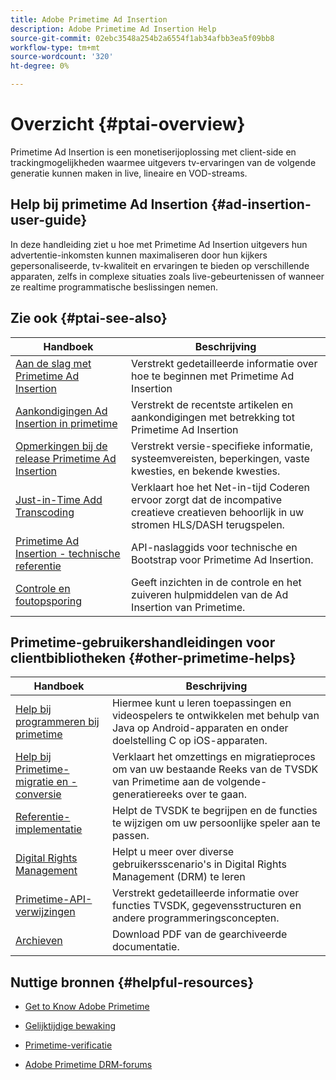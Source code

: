 ```yaml
---
title: Adobe Primetime Ad Insertion
description: Adobe Primetime Ad Insertion Help
source-git-commit: 02ebc3548a254b2a6554f1ab34afbb3ea5f09bb8
workflow-type: tm+mt
source-wordcount: '320'
ht-degree: 0%

---
```


# Overzicht {#ptai-overview}

Primetime Ad Insertion is een monetiserijoplossing met client-side en trackingmogelijkheden waarmee uitgevers tv-ervaringen van de volgende generatie kunnen maken in live, lineaire en VOD-streams.

## Help bij primetime Ad Insertion {#ad-insertion-user-guide}

In deze handleiding ziet u hoe met Primetime Ad Insertion uitgevers hun advertentie-inkomsten kunnen maximaliseren door hun kijkers gepersonaliseerde, tv-kwaliteit en ervaringen te bieden op verschillende apparaten, zelfs in complexe situaties zoals live-gebeurtenissen of wanneer ze realtime programmatische beslissingen nemen.

## Zie ook {#ptai-see-also}

| Handboek | Beschrijving |
|---|---|
| [Aan de slag met Primetime Ad Insertion](getting-started/get-started-overview.md) | Verstrekt gedetailleerde informatie over hoe te beginnen met Primetime Ad Insertion |
| [Aankondigingen Ad Insertion in primetime](announcements/overview.md) | Verstrekt de recentste artikelen en aankondigingen met betrekking tot Primetime Ad Insertion |
| [Opmerkingen bij de release Primetime Ad Insertion](../release-notes/ptai-20x-release-notes.md) | Verstrekt versie-specifieke informatie, systeemvereisten, beperkingen, vaste kwesties, en bekende kwesties. |
| [Just-in-Time Add Transcoding](just-in-time-transcoding/jit-transcoding-overview.md) | Verklaart hoe het Net-in-tijd Coderen ervoor zorgt dat de incompative creatieve creatieven behoorlijk in uw stromen HLS/DASH terugspelen. |
| [Primetime Ad Insertion - technische referentie](/help/primetime-ad-insertion/technical-reference/bootstrap-api.md) | API-naslaggids voor technische en Bootstrap voor Primetime Ad Insertion. |
| [Controle en foutopsporing](/help/primetime-ad-insertion/performance-monitoring-debugging-reporting/performance-overview.md) | Geeft inzichten in de controle en het zuiveren hulpmiddelen van de Ad Insertion van Primetime. |

## Primetime-gebruikershandleidingen voor clientbibliotheken {#other-primetime-helps}

| Handboek | Beschrijving |
|---|---|
| [Help bij programmeren bij primetime](../programming/home.md) | Hiermee kunt u leren toepassingen en videospelers te ontwikkelen met behulp van Java op Android-apparaten en onder doelstelling C op iOS-apparaten. |
| [Help bij Primetime-migratie en -conversie](../migration-guides/home.md) | Verklaart het omzettings en migratieproces om van uw bestaande Reeks van de TVSDK van Primetime aan de volgende-generatiereeks over te gaan. |
| [Referentie-implementatie](../android-reference-implementation/home.md) | Helpt de TVSDK te begrijpen en de functies te wijzigen om uw persoonlijke speler aan te passen. |
| [Digital Rights Management](../digital-rights-management/home.md) | Helpt u meer over diverse gebruikersscenario&#39;s in Digital Rights Management (DRM) te leren |
| [Primetime-API-verwijzingen](../reference/api-references.md) | Verstrekt gedetailleerde informatie over functies TVSDK, gegevensstructuren en andere programmeringsconcepten. |
| [Archieven](https://helpx.adobe.com/primetime/archives.html) | Download PDF van de gearchiveerde documentatie. |

## Nuttige bronnen {#helpful-resources}

* [Get to Know Adobe Primetime](https://www.adobe.com/in/marketing/primetime.html)

* [Gelijktijdige bewaking](https://tve.helpdocsonline.com/concurrency-monitoring-introduction)

* [Primetime-verificatie](https://tve.helpdocsonline.com/home)

* [Adobe Primetime DRM-forums](https://forums.adobe.com/community/adobe_access)

